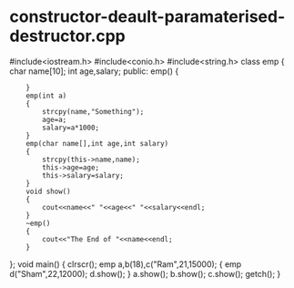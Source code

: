 # constructor-deault-paramaterised-destructor.cpp
#include<iostream.h>
#include<conio.h>
#include<string.h>
class emp
{
	char name[10];
	int age,salary;
	public:
		emp()
		{

		}
		emp(int a)
		{
			strcpy(name,"Something");
			age=a;
			salary=a*1000;
		}
		emp(char name[],int age,int salary)
		{
			strcpy(this->name,name);
			this->age=age;
			this->salary=salary;
		}
		void show()
		{
			cout<<name<<" "<<age<<" "<<salary<<endl;
		}
		~emp()
		{
			cout<<"The End of "<<name<<endl;
		}
};
void main()
{
	clrscr();
	emp a,b(18),c("Ram",21,15000);
	{
		emp d("Sham",22,12000);
		d.show();
	}
	a.show();
	b.show();
	c.show();
	getch();
}
